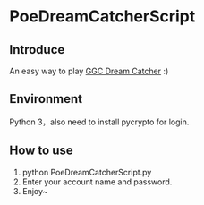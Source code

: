 # PoeDreamCatcherScript

## Introduce
An easy way to play [GGC Dream Catcher](https://dreamcatcher.poe.garena.tw/) :)

## Environment
Python 3，also need to install pycrypto for login.

## How to use
1. python PoeDreamCatcherScript.py
2. Enter your account name and password.
3. Enjoy~
